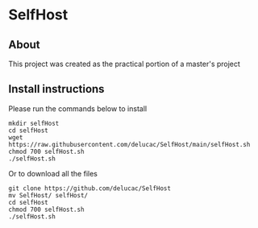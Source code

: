 # SelfHost

## About
This project was created as the practical portion of a master's project

## Install instructions
Please run the commands below to install
```
mkdir selfHost
cd selfHost
wget https://raw.githubusercontent.com/delucac/SelfHost/main/selfHost.sh
chmod 700 selfHost.sh
./selfHost.sh

```
Or to download all the files
```
git clone https://github.com/delucac/SelfHost
mv SelfHost/ selfHost/
cd selfHost
chmod 700 selfHost.sh
./selfHost.sh

```
